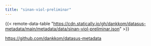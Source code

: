```yaml
---
title: "sinan-viol-preliminar"
---
```


{{< remote-data-table "https://cdn.statically.io/gh/dankkom/datasus-metadata/main/metadata/data/sinan-viol-preliminar.json" >}}

https://github.com/dankkom/datasus-metadata
